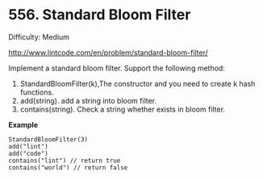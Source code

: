 # 556. Standard Bloom Filter

Difficulty: Medium

http://www.lintcode.com/en/problem/standard-bloom-filter/

Implement a standard bloom filter. Support the following method:  
1. StandardBloomFilter(k),The constructor and you need to create k hash functions.
2. add(string). add a string into bloom filter.
3. contains(string). Check a string whether exists in bloom filter.

**Example**  
```
StandardBloomFilter(3)
add("lint")
add("code")
contains("lint") // return true
contains("world") // return false
```
